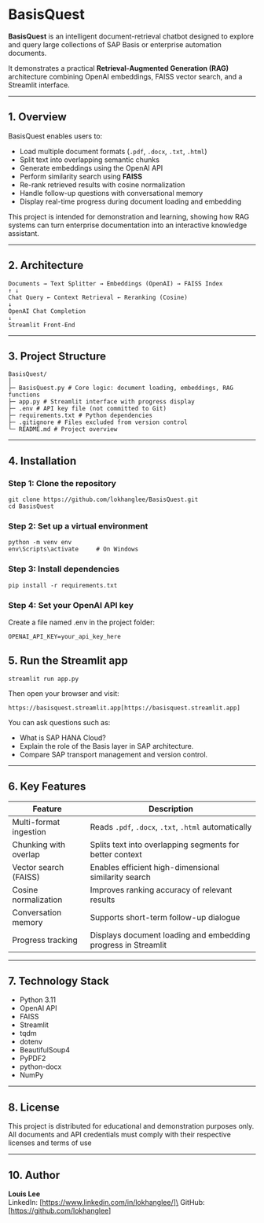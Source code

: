 ﻿# BasisQuest

**BasisQuest** is an intelligent document-retrieval chatbot designed to explore and query large collections of SAP Basis or enterprise automation documents.

It demonstrates a practical **Retrieval-Augmented Generation (RAG)** architecture combining OpenAI embeddings, FAISS vector search, and a Streamlit interface.

---

## 1. Overview

BasisQuest enables users to:

- Load multiple document formats (`.pdf`, `.docx`, `.txt`, `.html`)
- Split text into overlapping semantic chunks
- Generate embeddings using the OpenAI API
- Perform similarity search using **FAISS**
- Re-rank retrieved results with cosine normalization
- Handle follow-up questions with conversational memory
- Display real-time progress during document loading and embedding

This project is intended for demonstration and learning, showing how RAG systems can turn enterprise documentation into an interactive knowledge assistant.

---

## 2. Architecture

```
Documents → Text Splitter → Embeddings (OpenAI) → FAISS Index
↑ ↓
Chat Query ← Context Retrieval ← Reranking (Cosine)
↓
OpenAI Chat Completion
↓
Streamlit Front-End
```

---

## 3. Project Structure

```
BasisQuest/
│
├─ BasisQuest.py # Core logic: document loading, embeddings, RAG functions
├─ app.py # Streamlit interface with progress display
├─ .env # API key file (not committed to Git)
├─ requirements.txt # Python dependencies
├─ .gitignore # Files excluded from version control
└─ README.md # Project overview
```

---

## 4. Installation

### Step 1: Clone the repository
```
git clone https://github.com/lokhanglee/BasisQuest.git
cd BasisQuest
```

### Step 2: Set up a virtual environment
```
python -m venv env
env\Scripts\activate     # On Windows
```

### Step 3: Install dependencies
```
pip install -r requirements.txt
```

### Step 4: Set your OpenAI API key
Create a file named .env in the project folder:
```
OPENAI_API_KEY=your_api_key_here
```

## 5. Run the Streamlit app
```
streamlit run app.py
```

Then open your browser and visit:
```
https://basisquest.streamlit.app[https://basisquest.streamlit.app]
```

You can ask questions such as:
* What is SAP HANA Cloud?
* Explain the role of the Basis layer in SAP architecture.
* Compare SAP transport management and version control.

---

## 6. Key Features
|Feature|Description|
|---|---|
|Multi-format ingestion|Reads `.pdf`, `.docx`, `.txt`, `.html` automatically|
|Chunking with overlap|Splits text into overlapping segments for better context|
|Vector search (FAISS)|Enables efficient high-dimensional similarity search|
|Cosine normalization|Improves ranking accuracy of relevant results|
|Conversation memory|Supports short-term follow-up dialogue|
|Progress tracking|Displays document loading and embedding progress in Streamlit|

---

## 7. Technology Stack

* Python 3.11
* OpenAI API
* FAISS
* Streamlit
* tqdm
* dotenv
* BeautifulSoup4
* PyPDF2
* python-docx
* NumPy

---

## 8. License

This project is distributed for educational and demonstration purposes only.\
All documents and API credentials must comply with their respective licenses and terms of use

---

## 10. Author

**Louis Lee**\
LinkedIn: [https://www.linkedin.com/in/lokhanglee/]\
GitHub: [https://github.com/lokhanglee]